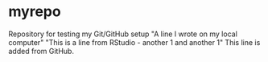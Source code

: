 # myrepo

Repository for testing my Git/GitHub setup "A line I wrote on my local computer" "This is a line from RStudio - another 1 and another 1"
This line is added from GitHub.
